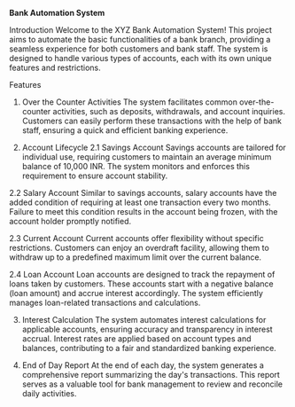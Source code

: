 **Bank Automation System**
                                                                                                    
                                                                                                    
Introduction
Welcome to the XYZ Bank Automation System! This project aims to automate the basic functionalities of a bank branch, providing a seamless experience for both customers and bank staff. The system is designed to handle various types of accounts, each with its own unique features and restrictions.

Features
1. Over the Counter Activities
The system facilitates common over-the-counter activities, such as deposits, withdrawals, and account inquiries. Customers can easily perform these transactions with the help of bank staff, ensuring a quick and efficient banking experience.

2. Account Lifecycle
2.1 Savings Account
Savings accounts are tailored for individual use, requiring customers to maintain an average minimum balance of 10,000 INR. The system monitors and enforces this requirement to ensure account stability.

2.2 Salary Account
Similar to savings accounts, salary accounts have the added condition of requiring at least one transaction every two months. Failure to meet this condition results in the account being frozen, with the account holder promptly notified.

2.3 Current Account
Current accounts offer flexibility without specific restrictions. Customers can enjoy an overdraft facility, allowing them to withdraw up to a predefined maximum limit over the current balance.

2.4 Loan Account
Loan accounts are designed to track the repayment of loans taken by customers. These accounts start with a negative balance (loan amount) and accrue interest accordingly. The system efficiently manages loan-related transactions and calculations.

3. Interest Calculation
The system automates interest calculations for applicable accounts, ensuring accuracy and transparency in interest accrual. Interest rates are applied based on account types and balances, contributing to a fair and standardized banking experience.

4. End of Day Report
At the end of each day, the system generates a comprehensive report summarizing the day's transactions. This report serves as a valuable tool for bank management to review and reconcile daily activities.
